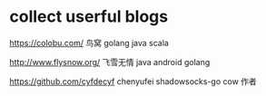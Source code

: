 # collect userful blogs

https://colobu.com/ 鸟窝 golang java scala

http://www.flysnow.org/ 飞雪无情 java android golang

https://github.com/cyfdecyf chenyufei shadowsocks-go cow 作者
